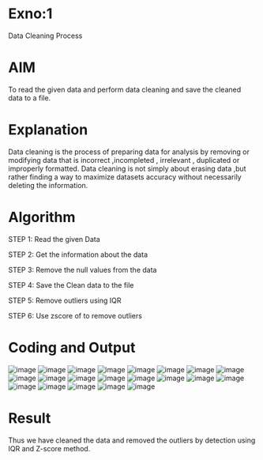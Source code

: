 # Exno:1
Data Cleaning Process

# AIM
To read the given data and perform data cleaning and save the cleaned data to a file.

# Explanation
Data cleaning is the process of preparing data for analysis by removing or modifying data that is incorrect ,incompleted , irrelevant , duplicated or improperly formatted. Data cleaning is not simply about erasing data ,but rather finding a way to maximize datasets accuracy without necessarily deleting the information.

# Algorithm
STEP 1: Read the given Data

STEP 2: Get the information about the data

STEP 3: Remove the null values from the data

STEP 4: Save the Clean data to the file

STEP 5: Remove outliers using IQR

STEP 6: Use zscore of to remove outliers

# Coding and Output
![image](https://github.com/user-attachments/assets/8b273a1f-f6ec-40b0-bb44-ebcdfde652ad)
![image](https://github.com/user-attachments/assets/9f2f1d6b-9eb6-498b-ac07-98a7d3f24a9e)
![image](https://github.com/user-attachments/assets/e2b273fb-cb3d-4716-b4f1-b24546f998a1)
![image](https://github.com/user-attachments/assets/9401d0c8-c5b9-430b-bc5c-c6d4752ebecd)
![image](https://github.com/user-attachments/assets/7e09901e-ed78-449d-816f-f3a39115ef0c)
![image](https://github.com/user-attachments/assets/6e8d4e21-f599-4965-a8c0-bf63c2ae963e)
![image](https://github.com/user-attachments/assets/576240ed-5dd0-4c26-bd7c-46110f7ed495)
![image](https://github.com/user-attachments/assets/c1964f6f-4579-4667-9f29-bea06c152697)
![image](https://github.com/user-attachments/assets/a5e76ba7-dc92-40c1-987f-b6cde4363b60)
![image](https://github.com/user-attachments/assets/52d079c2-b47b-47c5-8de6-d6e8e0cc0bd1)
![image](https://github.com/user-attachments/assets/4cb5b1c1-fd69-46e7-8dcb-f945545fb9c2)
![image](https://github.com/user-attachments/assets/206f3483-bd42-4e7f-bd99-387b1c3355ff)
![image](https://github.com/user-attachments/assets/344cb7de-6a84-47a6-b9ac-33a6f113f20e)
![image](https://github.com/user-attachments/assets/fb26af11-e175-4819-8984-9e257eb7e324)
![image](https://github.com/user-attachments/assets/f37c21d1-deda-459a-ba67-75b72077d6cd)
![image](https://github.com/user-attachments/assets/4b03b0ef-e783-41c5-abe0-ca3551bfa321)
![image](https://github.com/user-attachments/assets/e225a074-391c-4d75-8c04-8f3a7810fa03)
![image](https://github.com/user-attachments/assets/85c7ed01-bec2-44e7-ab83-6f76e64738c7)
![image](https://github.com/user-attachments/assets/fd1ba543-3edf-442b-bba9-8568a6c7bcc2)
![image](https://github.com/user-attachments/assets/cc230c85-0cac-4470-aa40-775c61b3a9a2)
![image](https://github.com/user-attachments/assets/13c32f53-ca2d-4930-badc-deb122863ffc)


# Result
Thus we have cleaned the data and removed the outliers by detection using IQR and Z-score method.

